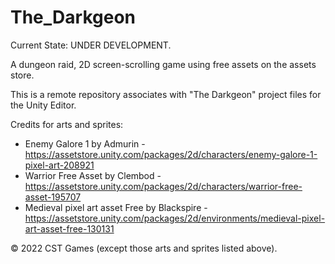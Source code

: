 # The_Darkgeon
Current State: UNDER DEVELOPMENT.

A dungeon raid, 2D screen-scrolling game using free assets on the assets store.

This is a remote repository associates with "The Darkgeon" project files for the Unity Editor.

Credits for arts and sprites:
+ Enemy Galore 1 by Admurin - https://assetstore.unity.com/packages/2d/characters/enemy-galore-1-pixel-art-208921
+ Warrior Free Asset by Clembod - https://assetstore.unity.com/packages/2d/characters/warrior-free-asset-195707
+ Medieval pixel art asset Free by Blackspire - https://assetstore.unity.com/packages/2d/environments/medieval-pixel-art-asset-free-130131

© 2022 CST Games (except those arts and sprites listed above).
